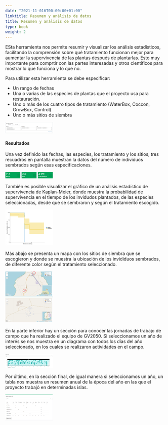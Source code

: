 ```yaml
---
date: "2021-11-016T00:00:00+01:00"
linktitle: Resumen y análisis de datos
title: Resumen y análisis de datos 
type: book
weight: 2
---
```



ESta herramienta nos permite resumir y visualizar los análisis estadísticos, facilitando la comprensión sobre qué tratamiento funcionan mejor para aumentar la supervivencia de las plantas después de plantarlas. Esto muy importante para comprtir con las partes interesadas y otros científicos para mostrar lo que funciona y lo que no.

Para utilizar esta herramienta se debe especificar:
+ Un rango de fechas 
+ Una o varias de las especies de plantas que el proyecto usa para restauración.
+ Uno o más de los cuatro tipos de tratamiento (WaterBox, Coccon, GrowBox, Control) 
+ Uno o más sitios de siembra

<img src="Fig4_Restor.png" width='150'/>


#### Resultados

Una vez definido las fechas, las especies, los tratamiento y los sitios, tres recuadros en pantalla muestran la datos del número de individuos sembrados según esas especificaciones.

<img src="Fig5_Restor.png" width='150'/>

También es posible visualizar el gráfico de un análisis estadístico de supervivencia de Kaplan-Meier, donde muestra la probabilidad de supervivencia en el tiempo de los invidudos plantados, de las especies seleccionadas, desde que se sembraron y según el tratamiento escogido.

<img src="Fig6_Restor.png" width='150'/>

Más abajo se presenta un mapa con los sitios de siembra que se escogieron y donde se muestra la ubicación de los invididuos sembrados, de diferente color según el tratamiento seleccionado.

<img src="Fig7_Restor.png" width='150'/>

En la parte inferior hay un sección para conocer las jornadas de trabajo de campo que ha realizado el equipo de GV2050. Si seleccionamos un año de interés se nos muestra en un diagrama con todos los días del año seleccionado, en los cuales se realizaron actividades en el campo.

<img src="Fig8_Restor.png" width='150'/>

Por último, en la sección final, de igual manera si seleccionamos un año, un tabla nos muestra un resumen anual de la época del año en las que el proyecto trabajó en determinadas islas.

<img src="Fig9_Restor.png" width='150'/>

